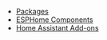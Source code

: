 * [Packages](https://github.com/andrewjswan/esphome-config/tree/main/packages)
* [ESPHome Components](https://andrewjswan.github.io/esphome-components)
* [Home Assistant Add-ons](https://github.com/andrewjswan/home-assistant-addons)
